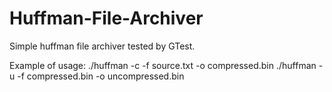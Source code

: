 # Huffman-File-Archiver
Simple huffman file archiver tested by GTest.

Example of usage: 
./huffman -c -f source.txt -o compressed.bin
./huffman -u -f compressed.bin -o uncompressed.bin
